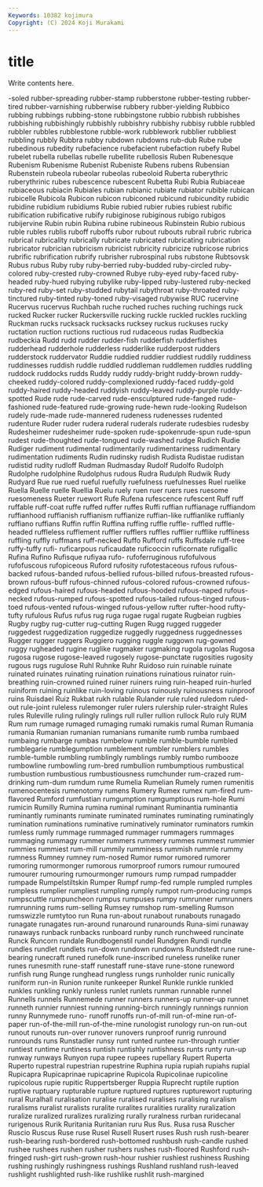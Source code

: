 ```yaml
---
Keywords: 10382 kojimura
Copyright: (C) 2024 Koji Murakami
---
```


# title

Write contents here.



-soled rubber-spreading rubber-stamp rubberstone rubber-testing rubber-tired
rubber-varnishing rubberwise rubbery rubber-yielding Rubbico rubbing rubbings rubbing-stone rubbingstone rubbio
rubbish rubbishes rubbishing rubbishingly rubbishly rubbishry rubbishy rubbisy rubble rubbled
rubbler rubbles rubblestone rubble-work rubblework rubblier rubbliest rubbling rubbly Rubbra
rubby rubdown rubdowns rub-dub Rube rube rubedinous rubedity rubefacience rubefacient
rubefaction rubefy Rubel rubelet rubella rubellas rubelle rubellite rubellosis Ruben
Rubenesque Rubenism Rubenisme Rubenist Rubeniste Rubens rubens Rubensian Rubenstein rubeola
rubeolar rubeolas rubeoloid Ruberta ruberythric ruberythrinic rubes rubescence rubescent Rubetta
Rubi Rubia Rubiaceae rubiaceous rubiacin Rubiales rubian rubianic rubiate rubiator
rubible rubican rubicelle Rubicola Rubicon rubicon rubiconed rubicund rubicundity rubidic
rubidine rubidium rubidiums Rubie rubied rubier rubies rubiest rubific rubification
rubificative rubify rubiginose rubiginous rubigo rubigos rubijervine Rubin rubin Rubina
rubine rubineous Rubinstein Rubio rubious ruble rubles rublis ruboff ruboffs
rubor rubout rubouts rubrail rubric rubrica rubrical rubricality rubrically rubricate
rubricated rubricating rubrication rubricator rubrician rubricism rubricist rubricity rubricize rubricose
rubrics rubrific rubrification rubrify rubrisher rubrospinal rubs rubstone Rubtsovsk Rubus
rubus Ruby ruby ruby-berried ruby-budded ruby-circled ruby-colored ruby-crested ruby-crowned Rubye
ruby-eyed ruby-faced ruby-headed ruby-hued rubying rubylike ruby-lipped ruby-lustered ruby-necked ruby-red
ruby-set ruby-studded rubytail rubythroat ruby-throated ruby-tinctured ruby-tinted ruby-toned ruby-visaged rubywise
RUC rucervine Rucervus rucervus Ruchbah ruche ruched ruches ruching ruchings
ruck rucked Rucker rucker Ruckersville rucking ruckle ruckled ruckles ruckling
Ruckman rucks rucksack rucksacks rucksey ruckus ruckuses rucky ructation ruction
ructions ructious rud rudaceous rudas Rudbeckia rudbeckia Rudd rudd rudder
rudder-fish rudderfish rudderfishes rudderhead rudderhole rudderless rudderlike rudderpost rudders rudderstock
ruddervator Ruddie ruddied ruddier ruddiest ruddily ruddiness ruddinesses ruddish ruddle
ruddled ruddleman ruddlemen ruddles ruddling ruddock ruddocks rudds Ruddy ruddy
ruddy-bright ruddy-brown ruddy-cheeked ruddy-colored ruddy-complexioned ruddy-faced ruddy-gold ruddy-haired ruddy-headed ruddyish
ruddy-leaved ruddy-purple ruddy-spotted Rude rude rude-carved rude-ensculptured rude-fanged rude-fashioned rude-featured
rude-growing rude-hewn rude-looking Rudelson rudely rude-made rude-mannered rudeness rudenesses rudented
rudenture Ruder ruder rudera ruderal ruderals ruderate rudesbies rudesby Rudesheimer
rudesheimer rude-spoken rude-spokenrude-spun rude-spun rudest rude-thoughted rude-tongued rude-washed rudge Rudich
Rudie Rudiger rudiment rudimental rudimentarily rudimentariness rudimentary rudimentation rudiments Rudin
rudinsky rudish Rudista Rudistae rudistan rudistid rudity rudloff Rudman Rudmasday
Rudolf Rudolfo Rudolph Rudolphe rudolphine Rudolphus rudous Rudra Rudulph Rudwik
Rudy Rudyard Rue rue rued rueful ruefully ruefulness ruefulnesses Ruel
ruelike Ruella Ruelle ruelle Ruellia Ruelu ruely ruen ruer ruers
rues ruesome ruesomeness Rueter ruewort Rufe Rufena rufescence rufescent Ruff
ruff ruffable ruff-coat ruffe ruffed ruffer ruffes Ruffi ruffian ruffianage
ruffiandom ruffianhood ruffianish ruffianism ruffianize ruffian-like ruffianlike ruffianly ruffiano ruffians
Ruffin ruffin Ruffina ruffing ruffle ruffle- ruffled ruffle-headed ruffleless rufflement
ruffler rufflers ruffles rufflier rufflike ruffliness ruffling ruffly ruffmans ruff-necked
Ruffo Rufford ruffs Ruffsdale ruff-tree ruffy-tuffy rufi- ruficarpous ruficaudate ruficoccin
ruficornate rufigallic Rufina Rufino Rufisque rufiyaa rufo- rufoferruginous rufofulvous rufofuscous
rufopiceous Ruford rufosity rufotestaceous rufous rufous-backed rufous-banded rufous-bellied rufous-billed rufous-breasted
rufous-brown rufous-buff rufous-chinned rufous-colored rufous-crowned rufous-edged rufous-haired rufous-headed rufous-hooded rufous-naped
rufous-necked rufous-rumped rufous-spotted rufous-tailed rufous-tinged rufous-toed rufous-vented rufous-winged rufous-yellow rufter
rufter-hood rufty-tufty rufulous Rufus rufus rug ruga rugae rugal rugate
Rugbeian rugbies Rugby rugby rug-cutter rug-cutting Rugen Rugg rugged ruggeder
ruggedest ruggedization ruggedize ruggedly ruggedness ruggednesses Rugger rugger ruggers Ruggiero
rugging ruggle ruggown rug-gowned ruggy rugheaded rugine ruglike rugmaker rugmaking
rugola rugolas Rugosa rugosa rugose rugose-leaved rugosely rugose-punctate rugosities rugosity
rugous rugs rugulose Ruhl Ruhnke Ruhr Ruidoso ruin ruinable ruinate
ruinated ruinates ruinating ruination ruinations ruinatious ruinator ruin-breathing ruin-crowned ruined
ruiner ruiners ruing ruin-heaped ruin-hurled ruiniform ruining ruinlike ruin-loving ruinous
ruinously ruinousness ruinproof ruins Ruisdael Ruiz Rukbat rukh rulable Rulander
rule ruled ruledom ruled-out rule-joint ruleless rulemonger ruler rulers rulership
ruler-straight Rules rules Ruleville ruling rulingly rulings rull ruller rullion
rullock Rulo ruly RUM Rum rum rumage rumaged rumaging rumaki
rumakis rumal Ruman Rumania rumania Rumanian rumanian rumanians rumanite rumb
rumba rumbaed rumbaing rumbarge rumbas rumbelow rumble rumble-bumble rumbled rumblegarie
rumblegumption rumblement rumbler rumblers rumbles rumble-tumble rumbling rumblingly rumblings rumbly
rumbo rumbooze rumbowline rumbowling rum-bred rumbullion rumbumptious rumbustical rumbustion rumbustious
rumbustiousness rumchunder rum-crazed rum-drinking rum-dum rumdum rume Rumelia Rumelian Rumely
rumen rumenitis rumenocentesis rumenotomy rumens Rumery Rumex rumex rum-fired rum-flavored
Rumford rumfustian rumgumption rumgumptious rum-hole Rumi rumicin Rumilly Rumina rumina
ruminal ruminant Ruminantia ruminantia ruminantly ruminants ruminate ruminated ruminates ruminating
ruminatingly rumination ruminations ruminative ruminatively ruminator ruminators rumkin rumless rumly
rummage rummaged rummager rummagers rummages rummaging rummagy rummer rummers rummery
rummes rummest rummier rummies rummiest rum-mill rummily rumminess rummish rummle
rummy rumness Rumney rumney rum-nosed Rumor rumor rumored rumorer rumoring
rumormonger rumorous rumorproof rumors rumour rumoured rumourer rumouring rumourmonger rumours
rump rumpad rumpadder rumpade Rumpelstiltskin Rumper Rumpf rump-fed rumple rumpled
rumples rumpless rumplier rumpliest rumpling rumply rumpot rum-producing rumps rumpscuttle
rumpuncheon rumpus rumpuses rumpy rumrunner rumrunners rumrunning rums rum-selling Rumsey
rumshop rum-smelling Rumson rumswizzle rumtytoo run Runa run-about runabout runabouts
runagado runagate runagates run-around runaround runarounds Runa-simi runaway runaways runback
runbacks runboard runby runch runchweed runcinate Runck Runcorn rundale Rundbogenstil
rundel Rundgren Rundi rundle rundles rundlet rundlets run-down rundown rundowns
Rundstedt rune rune-bearing runecraft runed runefolk rune-inscribed runeless runelike runer
runes runesmith rune-staff runestaff rune-stave rune-stone runeword runfish rung Runge
runghead rungless rungs runholder runic runically runiform run-in Runion runite
runkeeper Runkel Runkle runkle runkled runkles runkling runkly runless runlet
runlets runman runnable runnel Runnells runnels Runnemede runner runners runners-up
runner-up runnet runneth runnier runniest running running-birch runningly runnings runnion
runny Runnymede runo- runoff runoffs run-of-mill run-of-mine run-of-paper run-of-the-mill run-of-the-mine
runologist runology run-on run-out runout runouts run-over runover runovers runproof
runrig runround runrounds runs Runstadler runsy runt runted runtee run-through
runtier runtiest runtime runtiness runtish runtishly runtishness runts runty run-up
runway runways Runyon rupa rupee rupees rupellary Rupert Ruperta Ruperto
rupestral rupestrian rupestrine Ruphina rupia rupiah rupiahs rupial Rupicapra Rupicaprinae
rupicaprine Rupicola Rupicolinae rupicoline rupicolous rupie rupitic Ruppertsberger Ruppia Ruprecht
ruptile ruption ruptive ruptuary rupturable rupture ruptured ruptures rupturewort rupturing
rural Ruralhall ruralisation ruralise ruralised ruralises ruralising ruralism ruralisms ruralist
ruralists ruralite ruralites ruralities rurality ruralization ruralize ruralized ruralizes ruralizing
rurally ruralness rurban ruridecanal rurigenous Rurik Ruritania Ruritanian ruru Rus
Rus. Rusa rusa Ruscher Ruscio Ruscus Ruse ruse Rusel Rusell
Rusert ruses Rush rush rush-bearer rush-bearing rush-bordered rush-bottomed rushbush rush-candle
rushed rushee rushees rushen rusher rushers rushes rush-floored Rushford rush-fringed
rush-girt rush-grown rush-hour rushier rushiest rushiness Rushing rushing rushingly rushingness
rushings Rushland rushland rush-leaved rushlight rushlighted rush-like rushlike rushlit rush-margined
